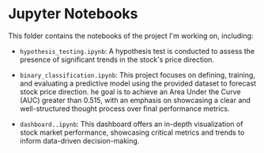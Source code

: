 # Jupyter Notebooks

This folder contains the notebooks of the project I'm working on, including:
- `hypothesis_testing.ipynb`: A hypothesis test is conducted to assess the presence of significant trends in the stock's price direction.
  
- `binary_classification.ipynb`: This project focuses on defining, training, and evaluating a predictive model using the provided dataset to forecast stock price direction. he goal is to achieve an Area Under the Curve (AUC) greater than 0.515, with an emphasis on showcasing a clear and well-structured thought process over final performance metrics.

- `dashboard..ipynb`:  This dashboard offers an in-depth visualization of stock market performance, showcasing critical metrics and trends to inform data-driven decision-making.
